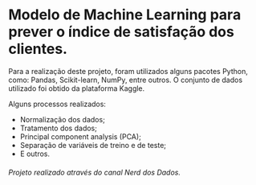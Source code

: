 # Modelo de Machine Learning para prever o índice de satisfação dos clientes.
Para a realização deste projeto, foram utilizados alguns pacotes Python, como: Pandas, Scikit-learn, NumPy, entre outros. O conjunto de dados utilizado foi obtido da plataforma Kaggle.

Alguns processos realizados:
- Normalização dos dados;
- Tratamento dos dados;
- Principal component analysis (PCA);
- Separação de variáveis de treino e de teste;
- E outros.

###### _Projeto realizado através do canal Nerd dos Dados_.
